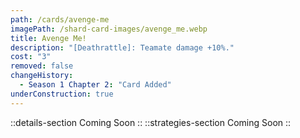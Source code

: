 ```yaml
---
path: /cards/avenge-me
imagePath: /shard-card-images/avenge_me.webp
title: Avenge Me!
description: "[Deathrattle]: Teamate damage +10%."
cost: "3"
removed: false
changeHistory:
  - Season 1 Chapter 2: "Card Added"
underConstruction: true
---
```

::details-section
Coming Soon
::
::strategies-section
Coming Soon
::